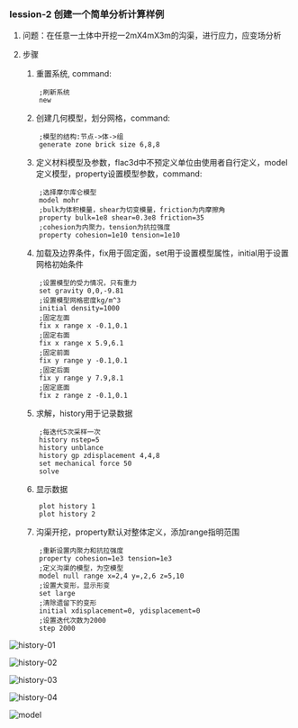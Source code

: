 ### lession-2 创建一个简单分析计算样例

1. 问题：在任意一土体中开挖一2mX4mX3m的沟渠，进行应力，应变场分析

2. 步骤

    1) 重置系统, command:
    ```
        ;刷新系统
        new
    ```
    2) 创建几何模型，划分网格，command:
    ```
        ;模型的结构:节点->体->组
        generate zone brick size 6,8,8
    ```
    3) 定义材料模型及参数，flac3d中不预定义单位由使用者自行定义，model 定义模型，property设置模型参数，command:
    ```
        ;选择摩尔库仑模型
        model mohr
        ;bulk为体积模量，shear为切变模量，friction为内摩擦角
        property bulk=1e8 shear=0.3e8 friction=35
        ;cohesion为内聚力，tension为抗拉强度
        property cohesion=1e10 tension=1e10
    ```
    4) 加载及边界条件，fix用于固定面，set用于设置模型属性，initial用于设置网格初始条件
    ```
        ;设置模型的受力情况，只有重力
        set gravity 0,0,-9.81
        ;设置模型网格密度kg/m^3
        initial density=1000
        ;固定左面
        fix x range x -0.1,0.1
        ;固定右面
        fix x range x 5.9,6.1
        ;固定前面
        fix y range y -0.1,0.1
        ;固定后面
        fix y range y 7.9,8.1
        ;固定底面
        fix z range z -0.1,0.1
    ```
    5) 求解，history用于记录数据
    ```
        ;每迭代5次采样一次
        history nstep=5
        history unblance
        history gp zdisplacement 4,4,8
        set mechanical force 50
        solve
    ```
    6) 显示数据
    ```
        plot history 1
        plot history 2
    ```
    7) 沟渠开挖，property默认对整体定义，添加range指明范围
    ```
        ;重新设置内聚力和抗拉强度
        property cohesion=1e3 tension=1e3
        ;定义沟渠的模型，为空模型
        model null range x=2,4 y=,2,6 z=5,10
        ;设置大变形，显示形变
        set large
        ;清除遗留下的变形
        initial xdisplacement=0, ydisplacement=0
        ;设置迭代次数为2000
        step 2000
    ```

![history-01](./images/history-01.png)

![history-02](./images/history-02.png)

![history-03](./images/history-03.png)

![history-04](./images/history-04.png)

![model](./images/result.png)
